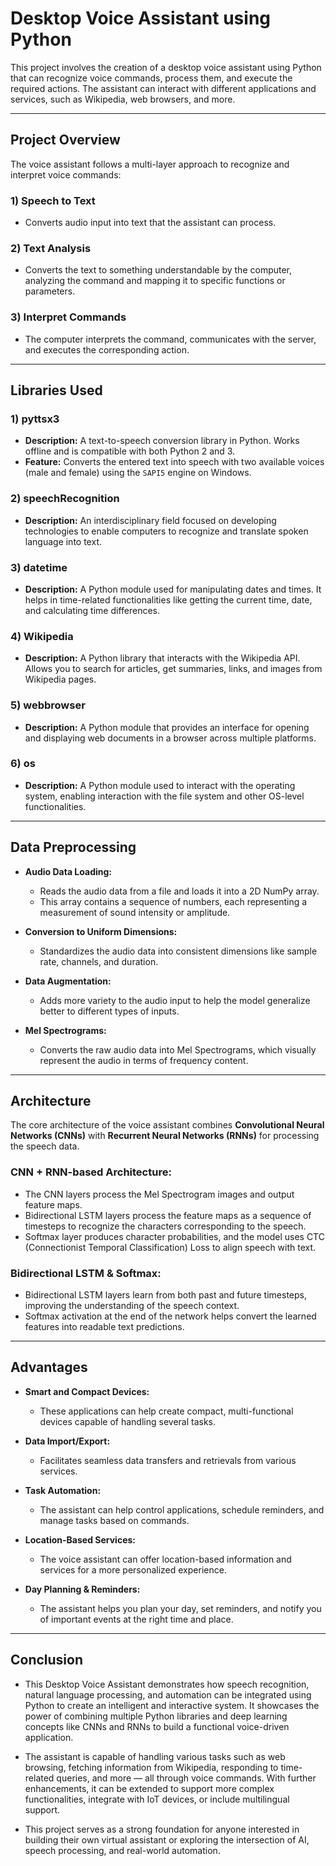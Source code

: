 # Desktop Voice Assistant using Python

This project involves the creation of a desktop voice assistant using Python that can recognize voice commands, process them, and execute the required actions. The assistant can interact with different applications and services, such as Wikipedia, web browsers, and more.

---

## Project Overview

The voice assistant follows a multi-layer approach to recognize and interpret voice commands:

### 1) **Speech to Text**
   - Converts audio input into text that the assistant can process.

### 2) **Text Analysis**
   - Converts the text to something understandable by the computer, analyzing the command and mapping it to specific functions or parameters.

### 3) **Interpret Commands**
   - The computer interprets the command, communicates with the server, and executes the corresponding action.

---

## Libraries Used

### 1) **pyttsx3**
   - **Description:** A text-to-speech conversion library in Python. Works offline and is compatible with both Python 2 and 3. 
   - **Feature:** Converts the entered text into speech with two available voices (male and female) using the `SAPI5` engine on Windows.

### 2) **speechRecognition**
   - **Description:** An interdisciplinary field focused on developing technologies to enable computers to recognize and translate spoken language into text.

### 3) **datetime**
   - **Description:** A Python module used for manipulating dates and times. It helps in time-related functionalities like getting the current time, date, and calculating time differences.

### 4) **Wikipedia**
   - **Description:** A Python library that interacts with the Wikipedia API. Allows you to search for articles, get summaries, links, and images from Wikipedia pages.

### 5) **webbrowser**
   - **Description:** A Python module that provides an interface for opening and displaying web documents in a browser across multiple platforms.

### 6) **os**
   - **Description:** A Python module used to interact with the operating system, enabling interaction with the file system and other OS-level functionalities.

---

## Data Preprocessing

- **Audio Data Loading:** 
   - Reads the audio data from a file and loads it into a 2D NumPy array.
   - This array contains a sequence of numbers, each representing a measurement of sound intensity or amplitude.

- **Conversion to Uniform Dimensions:** 
   - Standardizes the audio data into consistent dimensions like sample rate, channels, and duration.

- **Data Augmentation:**
   - Adds more variety to the audio input to help the model generalize better to different types of inputs.

- **Mel Spectrograms:** 
   - Converts the raw audio data into Mel Spectrograms, which visually represent the audio in terms of frequency content.

---

## Architecture

The core architecture of the voice assistant combines **Convolutional Neural Networks (CNNs)** with **Recurrent Neural Networks (RNNs)** for processing the speech data.

### CNN + RNN-based Architecture:
- The CNN layers process the Mel Spectrogram images and output feature maps.
- Bidirectional LSTM layers process the feature maps as a sequence of timesteps to recognize the characters corresponding to the speech.
- Softmax layer produces character probabilities, and the model uses CTC (Connectionist Temporal Classification) Loss to align speech with text.

### Bidirectional LSTM & Softmax:
- Bidirectional LSTM layers learn from both past and future timesteps, improving the understanding of the speech context.
- Softmax activation at the end of the network helps convert the learned features into readable text predictions.

---

## Advantages

- **Smart and Compact Devices:** 
   - These applications can help create compact, multi-functional devices capable of handling several tasks.
   
- **Data Import/Export:** 
   - Facilitates seamless data transfers and retrievals from various services.

- **Task Automation:** 
   - The assistant can help control applications, schedule reminders, and manage tasks based on commands.

- **Location-Based Services:** 
   - The voice assistant can offer location-based information and services for a more personalized experience.

- **Day Planning & Reminders:** 
   - The assistant helps you plan your day, set reminders, and notify you of important events at the right time and place.
 
---

## Conclusion

- This Desktop Voice Assistant demonstrates how speech recognition, natural language processing, and automation can be integrated using Python to create an intelligent and interactive system. It showcases the power of combining multiple Python libraries and deep learning concepts like CNNs and RNNs to build a functional voice-driven application.

- The assistant is capable of handling various tasks such as web browsing, fetching information from Wikipedia, responding to time-related queries, and more — all through voice commands. With further enhancements, it can be extended to support more complex functionalities, integrate with IoT devices, or include multilingual support.

- This project serves as a strong foundation for anyone interested in building their own virtual assistant or exploring the intersection of AI, speech processing, and real-world automation.

